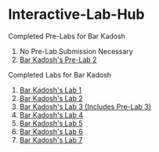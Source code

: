 # Interactive-Lab-Hub

Completed Pre-Labs for Bar Kadosh

1. No Pre-Lab Submission Necessary
2. [Bar Kadosh's Pre-Lab 2](https://github.com/barkadosh1/IDD-FA19-PreLab2)

Completed Labs for Bar Kadosh

1. [Bar Kadosh's Lab 1](https://github.com/barkadosh1/IDD-Fa19-Lab1)
2. [Bar Kadosh's Lab 2](https://github.com/barkadosh1/IDD-Fa19-Lab2)
3. [Bar Kadosh's Lab 3 (Includes Pre-Lab 3)](https://github.com/barkadosh1/IDD-Fa19-Lab3)
4. [Bar Kadosh's Lab 4](https://github.com/barkadosh1/IDD-Fa19-Lab4)
5. [Bar Kadosh's Lab 5](https://github.com/barkadosh1/IDD-Fa19_Lab5)
6. [Bar Kadosh's Lab 6](https://github.com/barkadosh1/IDD-Fa19-Lab6)
7. [Bar Kadosh's Lab 7](https://github.com/barkadosh1/IDD-Fa19-Lab7)
 

